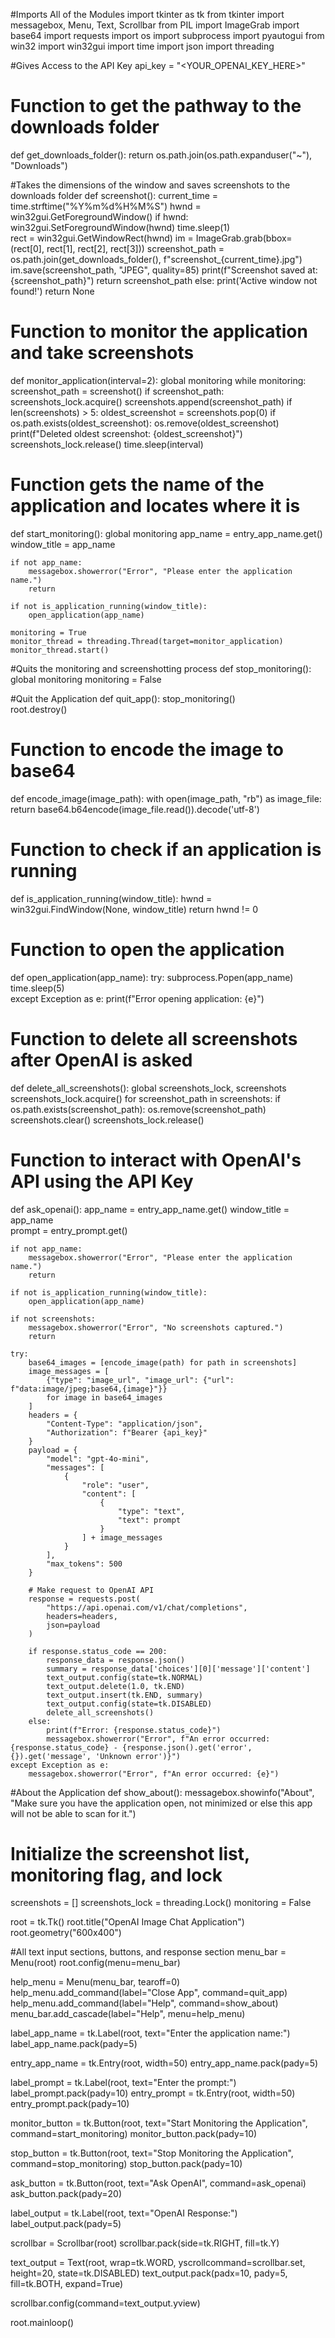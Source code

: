 #Imports All of the Modules
import tkinter as tk
from tkinter import messagebox, Menu, Text, Scrollbar
from PIL import ImageGrab
import base64
import requests
import os
import subprocess
import pyautogui
from win32 import win32gui
import time
import json
import threading

#Gives Access to the API Key
api_key = "<YOUR_OPENAI_KEY_HERE>"

# Function to get the pathway to the downloads folder
def get_downloads_folder():
    return os.path.join(os.path.expanduser("~"), "Downloads")

#Takes the dimensions of the window and saves screenshots to the downloads folder
def screenshot():
    current_time = time.strftime("%Y%m%d%H%M%S")
    hwnd = win32gui.GetForegroundWindow()
    if hwnd:
        win32gui.SetForegroundWindow(hwnd)
        time.sleep(1)  
        rect = win32gui.GetWindowRect(hwnd)
        im = ImageGrab.grab(bbox=(rect[0], rect[1], rect[2], rect[3]))
        screenshot_path = os.path.join(get_downloads_folder(), f"screenshot_{current_time}.jpg")
        im.save(screenshot_path, "JPEG", quality=85)
        print(f"Screenshot saved at: {screenshot_path}")
        return screenshot_path
    else:
        print('Active window not found!')
        return None

# Function to monitor the application and take screenshots
def monitor_application(interval=2):
    global monitoring
    while monitoring:
        screenshot_path = screenshot()
        if screenshot_path:
            screenshots_lock.acquire()
            screenshots.append(screenshot_path)
            if len(screenshots) > 5:
                oldest_screenshot = screenshots.pop(0)
                if os.path.exists(oldest_screenshot):
                    os.remove(oldest_screenshot)
                    print(f"Deleted oldest screenshot: {oldest_screenshot}")
            screenshots_lock.release()
        time.sleep(interval)

# Function gets the name of the application and locates where it is
def start_monitoring():
    global monitoring
    app_name = entry_app_name.get()
    window_title = app_name

    if not app_name:
        messagebox.showerror("Error", "Please enter the application name.")
        return

    if not is_application_running(window_title):
        open_application(app_name)

    monitoring = True
    monitor_thread = threading.Thread(target=monitor_application)
    monitor_thread.start()

#Quits the monitoring and screenshotting process
def stop_monitoring():
    global monitoring
    monitoring = False

#Quit the Application
def quit_app():
    stop_monitoring()  
    root.destroy()

# Function to encode the image to base64
def encode_image(image_path):
    with open(image_path, "rb") as image_file:
        return base64.b64encode(image_file.read()).decode('utf-8')

# Function to check if an application is running
def is_application_running(window_title):
    hwnd = win32gui.FindWindow(None, window_title)
    return hwnd != 0

# Function to open the application
def open_application(app_name):
    try:
        subprocess.Popen(app_name)
        time.sleep(5)  
    except Exception as e:
        print(f"Error opening application: {e}")

# Function to delete all screenshots after OpenAI is asked
def delete_all_screenshots():
    global screenshots_lock, screenshots
    screenshots_lock.acquire()
    for screenshot_path in screenshots:
        if os.path.exists(screenshot_path):
            os.remove(screenshot_path)
    screenshots.clear()
    screenshots_lock.release()

# Function to interact with OpenAI's API using the API Key
def ask_openai():
    app_name = entry_app_name.get()
    window_title = app_name  
    prompt = entry_prompt.get()

    if not app_name:
        messagebox.showerror("Error", "Please enter the application name.")
        return

    if not is_application_running(window_title):
        open_application(app_name)

    if not screenshots:
        messagebox.showerror("Error", "No screenshots captured.")
        return

    try:
        base64_images = [encode_image(path) for path in screenshots]
        image_messages = [
            {"type": "image_url", "image_url": {"url": f"data:image/jpeg;base64,{image}"}}
            for image in base64_images
        ]
        headers = {
            "Content-Type": "application/json",
            "Authorization": f"Bearer {api_key}"
        }
        payload = {
            "model": "gpt-4o-mini",
            "messages": [
                {
                    "role": "user",
                    "content": [
                        {
                            "type": "text",
                            "text": prompt
                        }
                    ] + image_messages
                }
            ],
            "max_tokens": 500
        }

        # Make request to OpenAI API
        response = requests.post(
            "https://api.openai.com/v1/chat/completions",
            headers=headers,
            json=payload
        )

        if response.status_code == 200:
            response_data = response.json()
            summary = response_data['choices'][0]['message']['content']
            text_output.config(state=tk.NORMAL)
            text_output.delete(1.0, tk.END)
            text_output.insert(tk.END, summary)
            text_output.config(state=tk.DISABLED)
            delete_all_screenshots()
        else:
            print(f"Error: {response.status_code}")
            messagebox.showerror("Error", f"An error occurred: {response.status_code} - {response.json().get('error', {}).get('message', 'Unknown error')}")
    except Exception as e:
        messagebox.showerror("Error", f"An error occurred: {e}")

#About the Application
def show_about():
    messagebox.showinfo("About", "Make sure you have the application open, not minimized or else this app will not be able to scan for it.")

# Initialize the screenshot list, monitoring flag, and lock
screenshots = []
screenshots_lock = threading.Lock()
monitoring = False

root = tk.Tk()
root.title("OpenAI Image Chat Application")
root.geometry("600x400")

#All text input sections, buttons, and response section
menu_bar = Menu(root)
root.config(menu=menu_bar)

help_menu = Menu(menu_bar, tearoff=0)
help_menu.add_command(label="Close App", command=quit_app)
help_menu.add_command(label="Help", command=show_about)
menu_bar.add_cascade(label="Help", menu=help_menu)

label_app_name = tk.Label(root, text="Enter the application name:")
label_app_name.pack(pady=5)

entry_app_name = tk.Entry(root, width=50)
entry_app_name.pack(pady=5)

label_prompt = tk.Label(root, text="Enter the prompt:")
label_prompt.pack(pady=10)
entry_prompt = tk.Entry(root, width=50)
entry_prompt.pack(pady=10)

monitor_button = tk.Button(root, text="Start Monitoring the Application", command=start_monitoring)
monitor_button.pack(pady=10)

stop_button = tk.Button(root, text="Stop Monitoring the Application", command=stop_monitoring)
stop_button.pack(pady=10)

ask_button = tk.Button(root, text="Ask OpenAI", command=ask_openai)
ask_button.pack(pady=20)

label_output = tk.Label(root, text="OpenAI Response:")
label_output.pack(pady=5)

scrollbar = Scrollbar(root)
scrollbar.pack(side=tk.RIGHT, fill=tk.Y)

text_output = Text(root, wrap=tk.WORD, yscrollcommand=scrollbar.set, height=20, state=tk.DISABLED)
text_output.pack(padx=10, pady=5, fill=tk.BOTH, expand=True)

scrollbar.config(command=text_output.yview)

root.mainloop()

